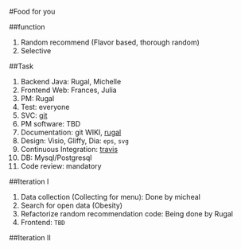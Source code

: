#Food for you


##function
1. Random recommend (Flavor based, thorough random)
2. Selective


##Task
1. Backend Java: Rugal, Michelle
2. Frontend Web: Frances, Julia
3. PM: Rugal
4. Test: everyone
5. SVC: [git](github.com)
6. PM software: TBD
7. Documentation: git WIKI, [rugal](rugal.ga)
8. Design: Visio, Gliffy, Dia: `eps`, `svg`
8. Continuous Integration: [travis](https://travis-ci.org/)
9. DB: Mysql/Postgresql
10. Code review: mandatory


##Iteration I
1. Data collection (Collecting for menu): Done by micheal
2. Search for open data (Obesity)
3. Refactorize random recommendation code: Being done by Rugal
4. Frontend: `TBD`



##Iteration II
